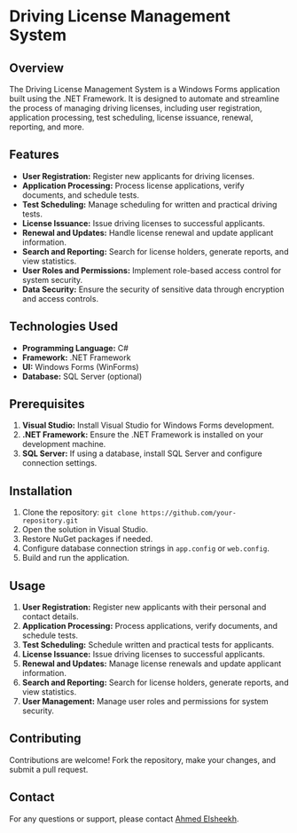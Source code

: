 # Driving License Management System

## Overview

The Driving License Management System is a Windows Forms application built using the .NET Framework. It is designed to automate and streamline the process of managing driving licenses, including user registration, application processing, test scheduling, license issuance, renewal, reporting, and more.

## Features

- **User Registration:** Register new applicants for driving licenses.
- **Application Processing:** Process license applications, verify documents, and schedule tests.
- **Test Scheduling:** Manage scheduling for written and practical driving tests.
- **License Issuance:** Issue driving licenses to successful applicants.
- **Renewal and Updates:** Handle license renewal and update applicant information.
- **Search and Reporting:** Search for license holders, generate reports, and view statistics.
- **User Roles and Permissions:** Implement role-based access control for system security.
- **Data Security:** Ensure the security of sensitive data through encryption and access controls.

## Technologies Used

- **Programming Language:** C#
- **Framework:** .NET Framework
- **UI:** Windows Forms (WinForms)
- **Database:** SQL Server (optional)

## Prerequisites

1. **Visual Studio:** Install Visual Studio for Windows Forms development.
2. **.NET Framework:** Ensure the .NET Framework is installed on your development machine.
3. **SQL Server:** If using a database, install SQL Server and configure connection settings.

## Installation

1. Clone the repository: `git clone https://github.com/your-repository.git`
2. Open the solution in Visual Studio.
3. Restore NuGet packages if needed.
4. Configure database connection strings in `app.config` or `web.config`.
5. Build and run the application.

## Usage

1. **User Registration:** Register new applicants with their personal and contact details.
2. **Application Processing:** Process applications, verify documents, and schedule tests.
3. **Test Scheduling:** Schedule written and practical tests for applicants.
4. **License Issuance:** Issue driving licenses to successful applicants.
5. **Renewal and Updates:** Manage license renewals and update applicant information.
6. **Search and Reporting:** Search for license holders, generate reports, and view statistics.
7. **User Management:** Manage user roles and permissions for system security.

## Contributing

Contributions are welcome! Fork the repository, make your changes, and submit a pull request.

## Contact

For any questions or support, please contact [Ahmed Elsheekh](mailto:elsheekh418@gmail.com).
